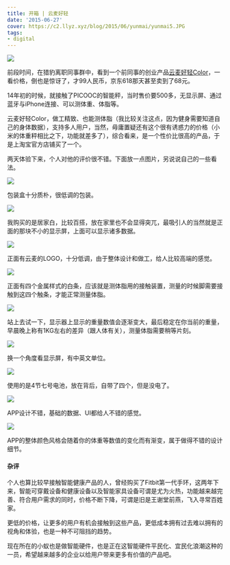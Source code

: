 ```yaml
---
title: 开箱 | 云麦好轻
date: '2015-06-27'
cover: https://c2.llyz.xyz/blog/2015/06/yunmai/yunmai5.JPG
tags:
- digital
---
```


![](https://c2.llyz.xyz/blog/2015/06/yunmai/yunmai5.JPG)

前段时间，在猎豹离职同事群中，看到一个前同事的创业产品[云麦好轻Color](https://www.iyunmai.com/)，一看价格，倒也是惊讶了，才99人民币，京东618那天甚至卖到了68元。

14年初的时候，就接触了PICOOC的智能秤，当时售价要500多，无显示屏、通过蓝牙与iPhone连接、可以测体重、体脂等。

云麦好轻Color，做工精致、也能测体脂（我比较关注这点，因为健身需要知道自己的身体数据），支持多人用户，当然，毋庸置疑还有这个很有诱惑力的价格（小米的体重秤相比之下，功能就差多了），综合看来，是一个性价比很高的产品，于是上淘宝官方店铺买了一个。

两天体验下来，个人对他的评价很不错。下面放一点图片，另说说自己的一些看法。

![](https://c2.llyz.xyz/blog/2015/06/yunmai/yunmai4.JPG)

包装盒十分质朴，很低调的包装。

![](https://c2.llyz.xyz/blog/2015/06/yunmai/yunmai5.JPG)

我购买的是居家白，比较百搭，放在家里也不会显得突兀，最吸引人的当然就是正面的那块不小的显示屏，上面可以显示诸多数据。

![](https://c2.llyz.xyz/blog/2015/06/yunmai/yunmai6.JPG)

正面有云麦的LOGO，十分低调，由于整体设计和做工，给人比较高端的感觉。

![](https://c2.llyz.xyz/blog/2015/06/yunmai/yunmai3.JPG)

正面有四个金属样式的白条，应该就是测体脂用的接触装置，测量的时候脚需要接触到这四个触条，才能正常测量体脂。

![](https://c2.llyz.xyz/blog/2015/06/yunmai/yunmai7.JPG)

站上去试一下，显示器上显示的重量数值会逐渐变大，最后稳定在你当前的重量，早晨晚上称有1KG左右的差异（跟人体有关），测量体脂需要稍等片刻。

![](https://c2.llyz.xyz/blog/2015/06/yunmai/yunmai8.JPG)

换一个角度看显示屏，有中英文单位。

![](https://c2.llyz.xyz/blog/2015/06/yunmai/yunmai9.JPG)

使用的是4节七号电池，放在背后，自带了四个，但是没电了。

![](https://c2.llyz.xyz/blog/2015/06/yunmai/ys1.PNG)

APP设计不错，基础的数据、UI都给人不错的感觉。

![](https://c2.llyz.xyz/blog/2015/06/yunmai/ys2.PNG)

APP的整体颜色风格会随着你的体重等数值的变化而有渐变，属于做得不错的设计细节。

#### 杂评

个人也算比较早接触智能健康产品的人，曾经购买了Fitbit第一代手环，这两年下来，智能可穿戴设备和健康设备以及智能家具设备可谓是尤为火热，功能越来越完善、符合用户需求的同时，价格不断下降，可谓是旧是王谢堂前燕，飞入寻常百姓家。

更低的价格，让更多的用户有机会接触到这些产品，更低成本拥有过去难以拥有的视角和体验，也是一种不可阻挡的趋势。

现在所在的小蚁也是做智能硬件，也是正在这智能硬件平民化、宜民化浪潮这种的一员，希望越来越多的企业以给用户带来更多有价值的产品吧。
